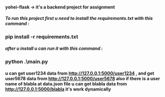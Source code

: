 #### yohei-flask -> it's a backend project for assignment 

##### To run this project first u need to install the requirements.txt with this command : 
### pip install -r requirements.txt

##### after u install u can run it with this command : 
### python .\main.py

#### u can get user1234 data from http://127.0.0.1:5000/user1234 , and get user5678 data from http://127.0.0.1:5000/user5678 also if there is a user name of blabla at data.json file u can get blabla data from http://127.0.0.1:5000/blabla it's work dynamically
